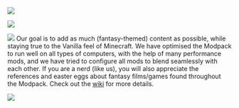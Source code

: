 <a href="https://pixeldreamstudios.github.io"><img src="https://www.bisecthosting.com/images/CF/Fantasy_Minecraft_v3/BH_Fantasy_Minecraft_Header.webp"></a>

<a href="https://bisecthosting.com/PixelDream"><img src="https://www.bisecthosting.com/images/CF/Fantasy_Minecraft_v3/BH_Fantasy_Minecraft_Promo.webp"></a>

<picture><img src="https://www.bisecthosting.com/images/CF/Fantasy_Minecraft_v3/BH_Fantasy_Minecraft_About.webp"></picture>
Our goal is to add as much (fantasy-themed) content as possible, while staying true to the Vanilla feel of Minecraft. We have optimised the Modpack to run well on all types of computers, with the help of many performance mods, and we have tried to configure all mods to blend seamlessly with each other. If you are a nerd (like us), you will also appreciate the references and easter eggs about fantasy films/games found throughout the Modpack. Check out the [wiki](https://github.com/pixeldreamstudios/FantasyMinecraft/wiki) for more details.

<a href="https://discord.com/invite/rexDZqAJc3"><img src="https://www.bisecthosting.com/images/CF/Fantasy_Minecraft_v3/BH_Fantasy_Minecraft_Discord.webp"></a>
